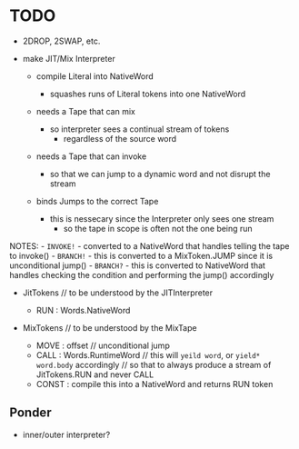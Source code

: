 <!----------------------------------------------------------------------------->
# TODO
<!----------------------------------------------------------------------------->

- 2DROP, 2SWAP, etc.





























- make JIT/Mix Interpreter
    - compile Literal into NativeWord
        - squashes runs of Literal tokens into one NativeWord

    - needs a Tape that can mix
        - so interpreter sees a continual stream of tokens
            - regardless of the source word
    - needs a Tape that can invoke
        - so that we can jump to a dynamic word and not disrupt the stream

    - binds Jumps to the correct Tape
        - this is nessecary since the Interpreter only sees one stream
            - so the tape in scope is often not the one being run

NOTES:
    - `INVOKE!`
        - converted to a NativeWord that handles telling the tape to invoke()
    - `BRANCH!`
        - this is converted to a MixToken.JUMP since it is unconditional jump()
    - `BRANCH?`
        - this is converted to NativeWord that handles checking the condition
           and performing the jump() accordingly

- JitTokens  // to be understood by the JITInterpreter
    - RUN  : Words.NativeWord

- MixTokens // to be understood by the MixTape
    - MOVE : offset   // unconditional jump
    - CALL : Words.RuntimeWord
    // this will `yeild word`, or `yield* word.body` accordingly
    // so that to always produce a stream of JitTokens.RUN and never CALL
    - CONST : compile this into a NativeWord and returns RUN token




<!----------------------------------------------------------------------------->
## Ponder
<!----------------------------------------------------------------------------->

- inner/outer interpreter?
